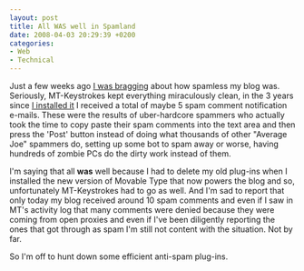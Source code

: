 ```yaml
---
layout: post
title: All WAS well in Spamland
date: 2008-04-03 20:29:39 +0200
categories:
- Web
- Technical
---
```

Just a few weeks ago <a href="http://www.rusiczki.net/blog/archives/2008/03/12/all_is_well_in_spamland">I was bragging</a> about how spamless my blog was. Seriously, MT-Keystrokes kept everything miraculously clean, in the 3 years since <a href="http://www.rusiczki.net/blog/archives/2005/03/28/mt_keystrokes">I installed it</a> I received a total of maybe 5 spam comment notification e-mails. These were the results of uber-hardcore spammers who actually took the time to copy paste their spam comments into the text area and then press the 'Post' button instead of doing what thousands of other "Average Joe" spammers do, setting up some bot to spam away or worse, having hundreds of zombie PCs do the dirty work instead of them.

I'm saying that all <strong>was</strong> well because I had to delete my old plug-ins when I installed the new version of Movable Type that now powers the blog and so, unfortunately MT-Keystrokes had to go as well. And I'm sad to report that only today my blog received around 10 spam comments and even if I saw in MT's activity log that many comments were denied because they were coming from open proxies and even if I've been diligently reporting the ones that got through as spam I'm still not content with the situation. Not by far.

So I'm off to hunt down some efficient anti-spam plug-ins.
